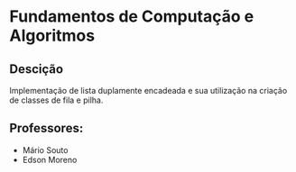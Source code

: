 # Fundamentos de Computação e Algoritmos

## Descição
Implementação de lista duplamente encadeada e sua utilização na criação de classes de fila e pilha.

## Professores: 
- Mário Souto
- Edson Moreno 
